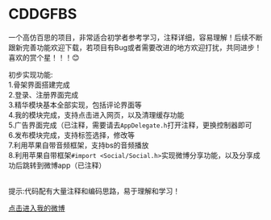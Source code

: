 # CDDGFBS
一个高仿百思的项目，非常适合初学者参考学习，注释详细，容易理解！后续不断跟新完善功能欢迎下载，若项目有Bug或者需要改进的地方欢迎打扰，共同进步！喜欢的赏个星！！！:blush: <br />

初步实现功能: <br />
           1.骨架界面搭建完成 <br />
           2.登录、注册界面完成  <br />
           3.精华模块基本全部实现，包括评论界面等  <br />
           4.我的模块完成，支持点击进入网页，以及清理缓存功能  <br />
           5.广告界面完成（已注释，需要请去`AppDelegate.h`打开注释，更换控制器即可  <br />
           6.发布模块完成，支持标签选择，修改等  <br />
           7.利用苹果自带音频框架，支持bs的音频播放  <br />
           8.利用苹果自带框架`#import <Social/Social.h>`实现微博分享功能，以及分享成功后跳转到微博app（已注释） <br />
           
           
           
提示:代码配有大量注释和编码思路，易于理解和学习！ <br />

[点击进入我的微博](http://weibo.com/u/5605532343) <br />
